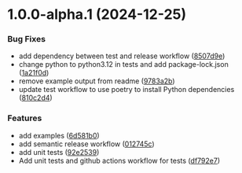 # 1.0.0-alpha.1 (2024-12-25)


### Bug Fixes

* add dependency between test and release workflow ([8507d9e](https://github.com/aaronginder/html-email-generator/commit/8507d9e456ffa1f4d463c17e7fe6eb6994dd22e2))
* change python to python3.12 in tests and add package-lock.json ([1a21f0d](https://github.com/aaronginder/html-email-generator/commit/1a21f0d9d91c2173ca58d52f2651299a09190fda))
* remove example output  from readme ([9783a2b](https://github.com/aaronginder/html-email-generator/commit/9783a2bd4e0ec4176e5e83d7040eaa509fbf064e))
* update test workflow to use poetry to install Python dependencies ([810c2d4](https://github.com/aaronginder/html-email-generator/commit/810c2d440113fc59b1457c5a88b89147fe2702db))


### Features

* add examples ([6d581b0](https://github.com/aaronginder/html-email-generator/commit/6d581b06809e9eedaed8ba646c5e3b9ec67ab636))
* add semantic release workflow ([012745c](https://github.com/aaronginder/html-email-generator/commit/012745c54c35f87c02422bcfaf7fb7d73225697a))
* add unit tests ([92e2539](https://github.com/aaronginder/html-email-generator/commit/92e2539c8e2f923b953f2edc4fee2f05d0b25cca))
* Add unit tests and github actions workflow for tests ([df792e7](https://github.com/aaronginder/html-email-generator/commit/df792e70c28bb176f9534d16520f14d152bb0b69))

